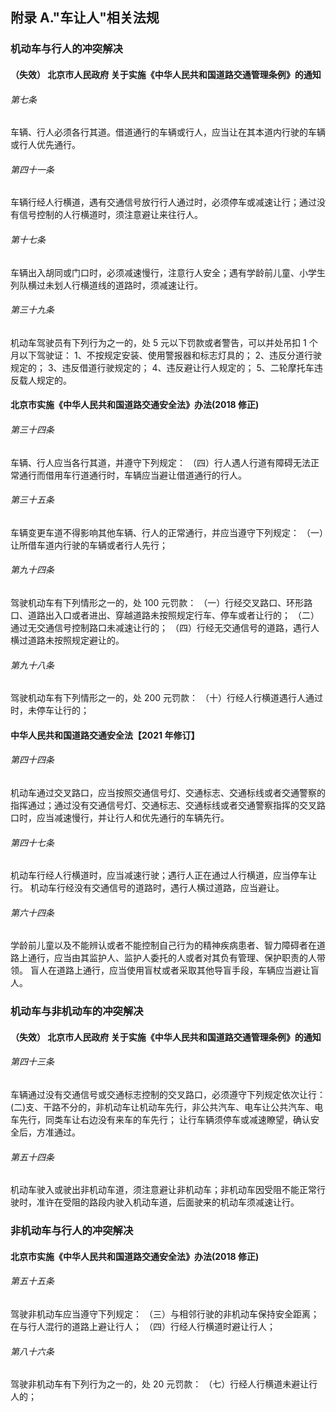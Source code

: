 ## 附录 A."车让人"相关法规

### 机动车与行人的冲突解决

#### （失效） 北京市人民政府 关于实施《中华人民共和国道路交通管理条例》的通知

###### 第七条

车辆、行人必须各行其道。借道通行的车辆或行人，应当让在其本道内行驶的车辆或行人优先通行。

###### 第四十一条

车辆行经人行横道，遇有交通信号放行行人通过时，必须停车或减速让行；通过没有信号控制的人行横道时，须注意避让来往行人。

###### 第十七条

车辆出入胡同或门口时，必须减速慢行，注意行人安全；遇有学龄前儿童、小学生列队横过未划人行横道线的道路时，须减速让行。

###### 第三十九条

机动车驾驶员有下列行为之一的，处 5 元以下罚款或者警告，可以并处吊扣 1 个月以下驾驶证：
1、不按规定安装、使用警报器和标志灯具的；
2、违反分道行驶规定的；
3、违反借道行驶规定的；
4、违反避让行人规定的；
5、二轮摩托车违反载人规定的。

#### 北京市实施《中华人民共和国道路交通安全法》办法(2018 修正)

###### 第三十四条

车辆、行人应当各行其道，并遵守下列规定：
（四）行人遇人行道有障碍无法正常通行而借用车行道通行时，车辆应当避让借道通行的行人。

###### 第三十五条

车辆变更车道不得影响其他车辆、行人的正常通行，并应当遵守下列规定：
（一）让所借车道内行驶的车辆或者行人先行；

###### 第九十四条

驾驶机动车有下列情形之一的，处 100 元罚款：
（一）行经交叉路口、环形路口、道路出入口或者进出、穿越道路未按照规定行车、停车或者让行的；
（二）通过无交通信号控制路口未减速让行的；
（四）行经无交通信号的道路，遇行人横过道路未按照规定避让的。

###### 第九十八条

驾驶机动车有下列情形之一的，处 200 元罚款：
（十）行经人行横道遇行人通过时，未停车让行的；

#### 中华人民共和国道路交通安全法【2021 年修订】

###### 第四十四条

机动车通过交叉路口，应当按照交通信号灯、交通标志、交通标线或者交通警察的指挥通过；通过没有交通信号灯、交通标志、交通标线或者交通警察指挥的交叉路口时，应当减速慢行，并让行人和优先通行的车辆先行。

###### 第四十七条

机动车行经人行横道时，应当减速行驶；遇行人正在通过人行横道，应当停车让行。
机动车行经没有交通信号的道路时，遇行人横过道路，应当避让。

###### 第六十四条

学龄前儿童以及不能辨认或者不能控制自己行为的精神疾病患者、智力障碍者在道路上通行，应当由其监护人、监护人委托的人或者对其负有管理、保护职责的人带领。
盲人在道路上通行，应当使用盲杖或者采取其他导盲手段，车辆应当避让盲人。

### 机动车与非机动车的冲突解决

#### （失效） 北京市人民政府 关于实施《中华人民共和国道路交通管理条例》的通知

###### 第四十三条

车辆通过没有交通信号或交通标志控制的交叉路口，必须遵守下列规定依次让行：
(二)支、干路不分的，非机动车让机动车先行，非公共汽车、电车让公共汽车、电车先行，同类车让右边没有来车的车先行；
让行车辆须停车或减速瞭望，确认安全后，方准通过。

###### 第五十四条

机动车驶入或驶出非机动车道，须注意避让非机动车；非机动车因受阻不能正常行驶时，准许在受阻的路段内驶入机动车道，后面驶来的机动车须减速让行。

### 非机动车与行人的冲突解决

#### 北京市实施《中华人民共和国道路交通安全法》办法(2018 修正)

###### 第五十五条

驾驶非机动车应当遵守下列规定：
（三）与相邻行驶的非机动车保持安全距离；在与行人混行的道路上避让行人；
（四）行经人行横道时避让行人；

###### 第八十六条

驾驶非机动车有下列行为之一的，处 20 元罚款：
（七）行经人行横道未避让行人的；
